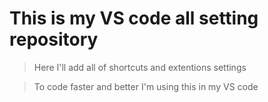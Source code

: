 # This is my VS code all setting repository

> Here I'll add all of shortcuts and extentions settings

> To code faster and better I'm using this in my VS code